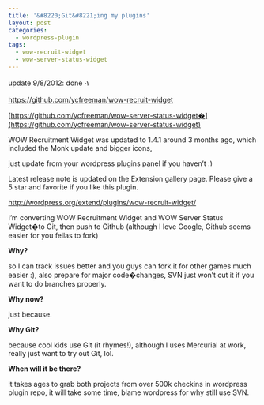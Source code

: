 ```yaml
---
title: '&#8220;Git&#8221;ing my plugins'
layout: post
categories:
  - wordpress-plugin
tags:
  - wow-recruit-widget
  - wow-server-status-widget
---
```

<span style="line-height: 1.6em;">update 9/8/2012: done <img src="http://i1.wp.com/ycfreeman.com/wp-includes/images/smilies/simple-smile.png?w=660" alt=":)" class="wp-smiley" style="height: 1em; max-height: 1em;" data-recalc-dims="1" /></span>

<https://github.com/ycfreeman/wow-recruit-widget>

[https://github.com/ycfreeman/wow-server-status-widget�](https://github.com/ycfreeman/wow-server-status-widget)

WOW Recruitment Widget was updated to 1.4.1 around 3 months ago, which included the Monk update and bigger icons,

just update from your wordpress plugins panel if you haven&#8217;t <img src="http://i1.wp.com/ycfreeman.com/wp-includes/images/smilies/simple-smile.png?w=660" alt=":)" class="wp-smiley" style="height: 1em; max-height: 1em;" data-recalc-dims="1" />

Latest release note is updated on the Extension gallery page. Please give a 5 star and favorite if you like this plugin.

<http://wordpress.org/extend/plugins/wow-recruit-widget/>

I&#8217;m converting WOW Recruitment Widget and WOW Server Status Widget�to Git, then push to Github (although I love Google, Github seems easier for you fellas to fork)

**Why?**

so I can track issues better and you guys can fork it for other games much easier :), also prepare for major code�changes, SVN just won&#8217;t cut it if you want to do branches properly.

**Why now?**

just because.

**Why Git?**

because cool kids use Git (it rhymes!), although I uses Mercurial at work, really just want to try out Git, lol.

**When will it be there?**

it takes ages to grab both projects from over 500k checkins in wordpress plugin repo, it will take some time, blame wordpress for why still use SVN.

&nbsp;
